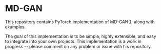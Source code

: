 # MD-GAN

This repository contains PyTorch implementation of MD-GAN(), along with examples.

The goal of this implementation is to be simple, highly extensible, and easy to integrate into your own projects. 
This implementation is a work in progress -- please comment on any problem or issue with his repository.
